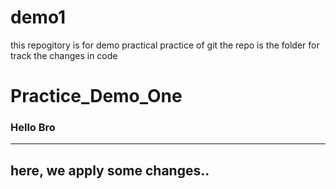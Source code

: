 # demo1
this repogitory is for demo practical practice of git 
the repo is the folder for track the changes in code
<h1>Practice_Demo_One</h1>
<h3>Hello Bro</h3>

<hr>

<h2>here, we apply some changes..</h2>
